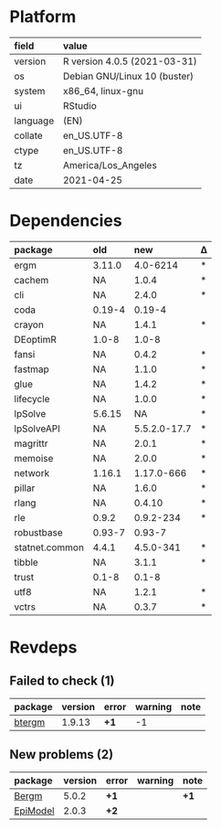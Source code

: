 # Platform

|field    |value                        |
|:--------|:----------------------------|
|version  |R version 4.0.5 (2021-03-31) |
|os       |Debian GNU/Linux 10 (buster) |
|system   |x86_64, linux-gnu            |
|ui       |RStudio                      |
|language |(EN)                         |
|collate  |en_US.UTF-8                  |
|ctype    |en_US.UTF-8                  |
|tz       |America/Los_Angeles          |
|date     |2021-04-25                   |

# Dependencies

|package        |old    |new          |Δ  |
|:--------------|:------|:------------|:--|
|ergm           |3.11.0 |4.0-6214     |*  |
|cachem         |NA     |1.0.4        |*  |
|cli            |NA     |2.4.0        |*  |
|coda           |0.19-4 |0.19-4       |   |
|crayon         |NA     |1.4.1        |*  |
|DEoptimR       |1.0-8  |1.0-8        |   |
|fansi          |NA     |0.4.2        |*  |
|fastmap        |NA     |1.1.0        |*  |
|glue           |NA     |1.4.2        |*  |
|lifecycle      |NA     |1.0.0        |*  |
|lpSolve        |5.6.15 |NA           |*  |
|lpSolveAPI     |NA     |5.5.2.0-17.7 |*  |
|magrittr       |NA     |2.0.1        |*  |
|memoise        |NA     |2.0.0        |*  |
|network        |1.16.1 |1.17.0-666   |*  |
|pillar         |NA     |1.6.0        |*  |
|rlang          |NA     |0.4.10       |*  |
|rle            |0.9.2  |0.9.2-234    |*  |
|robustbase     |0.93-7 |0.93-7       |   |
|statnet.common |4.4.1  |4.5.0-341    |*  |
|tibble         |NA     |3.1.1        |*  |
|trust          |0.1-8  |0.1-8        |   |
|utf8           |NA     |1.2.1        |*  |
|vctrs          |NA     |0.3.7        |*  |

# Revdeps

## Failed to check (1)

|package                      |version |error  |warning |note |
|:----------------------------|:-------|:------|:-------|:----|
|[btergm](failures.md#btergm) |1.9.13  |__+1__ |-1      |     |

## New problems (2)

|package                          |version |error  |warning |note   |
|:--------------------------------|:-------|:------|:-------|:------|
|[Bergm](problems.md#bergm)       |5.0.2   |__+1__ |        |__+1__ |
|[EpiModel](problems.md#epimodel) |2.0.3   |__+2__ |        |       |


